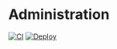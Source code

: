 # Administration

[![CI](https://github.com/TaskManager-MVP/Administration/actions/workflows/node.js.yml/badge.svg)](https://github.com/TaskManager-MVP/Administration/actions/workflows/node.js.yml) [<img alt="Deploy" src="https://github.com/TaskManager-MVP/Administration/actions/workflows/npm-publish.yml/badge.svg">](https://github.com/TaskManager-MVP/Administration/actions/workflows/npm-publish.yml)
